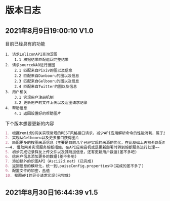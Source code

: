 # 版本日志

## 2021年8月9日19:00:10 V1.0

目前已经具有的功能

```text
1. 请求LoliconAPI查询涩图
	1.1 根据结果匹配返回完整结果
2. 请求sourceNAO进行搜图
	2.1 匹配来自Pixiv的图以及信息
	2.2 匹配来自Danbooru的图以及信息
	2.3 匹配来自Gelbooru的图以及信息
	2.4 匹配来自Twitter的图以及信息
3. 用户相关
	3.1 实现用户注册机制
	3.2 更新用户的文件上传以及涩图请求记录
4. 帮助信息
	4.1 返回设置好的帮助图片
```

下个版本想要更新的内容

```markdown
1. 根据remid的网关实现常规的REST风格接口请求，减少API应用解析命令的性能消耗，属于比较重要的更新。网关已经实现了反向HTTP POST鉴权，安全性UP(已完成)
2. 实现从Gelbooru以及更多接口获得图片
3. 匹配更多的搜图来源信息（主要是目前几个已经实现的来源的优化，在此基础上再额外匹配两个吧）
~~4. 借助网关实现服务熔断措施，在API应用宕机或是更新部署时转到熔断服务进行处理~~
5. 初步完成记录群友上传文件以及其附加信息，还有更新用户数据(差不多吧)
6. 给用户信息添加更多的数据(差不多吧)
7. 添加额外的识图API（Ascii2d.net）(已完成)
8. 返回信息的模块化，统一到LouiseConfig.properties中(完成的差不多了)
9. 配置文件的加密，盐值
10. 搜图API的异步请求实现(已完成)
```

## 2021年8月30日16:44:39 v1.5
